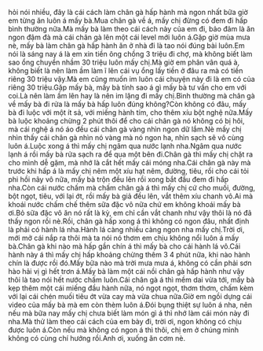 hỏi nói nhiều, đây là cái cách làm chân gà hấp hành mà ngon nhất bữa giờ em từng ăn luôn á mấy bà.Mua chân gà về á, mấy chị đừng có đem đi hấp bình thường nữa.Mà mấy bà làm theo cái cách này của em đi, bảo đảm là ăn ngon đậm đà mà cái chân gà lên một cái level mới luôn á.Gặp giờ mùa mưa nè, mấy bà làm chân gà hấp hành ăn ở nhà đi là tao nói đúng bài luôn.Em nói là sáng nay á là em xin tiền ông chồng 3 triệu đi chợ, mà không biết làm sao ổng chuyển nhầm 30 triệu luôn mấy chị.Mà giờ em phân vân quá à, không biết là nên làm ầm làm ĩ lên cái vụ ổng lấy tiền ở đâu ra mà có tiền riêng 30 triệu vậy.Mà em cũng muốn im luôn cái chuyện này đi là em có của riêng 30 triệu.Gặp mấy bà, mấy bà tính sao á gì mấy bà tư vấn cho em với coi.Là nên làm ầm lên hay là nên im lặng đi mấy chị.Bình thường mà chân gà về mấy bà đi rửa là mấy bà hấp luôn đúng không?Còn không có đâu, mấy bà đi luộc với một ít sả, với miếng hành tím, cho thêm xíu bột nghệ nữa.Mấy bà luộc khoảng chừng 2 phút thôi để cho cái chân gà nó không có bị hôi, mà cái nghệ á nó áo đều cái chân gà vàng nhìn ngon dữ lắm.Nè mấy chị nhìn thấy cái chân gà nhìn nó vàng mà nó ngon ha, nhìn sạch sẽ vô cùng luôn á.Luộc xong á thì mấy chị ngâm qua nước lạnh nha.Ngâm qua nước lạnh á rồi mấy bà rửa sạch ra để qua một bên đi.Chân gà thì mấy chị chặt ra cho mình dễ gặm, mà nhớ là cắt hết mấy cái móng nha.Cái chân gà này mà trước khi hấp á là mấy chị nêm một xíu hạt nêm, đường, tiêu, rồi cho cái tỏi phi hồi nãy vô nữa, mấy bà trộn đều lên rồi xong bắt đầu đem đi hấp nha.Còn cái nước chấm mà chấm chân gà á thì mấy chị cứ cho muối, đường, bột ngọt, tiêu, với lại ớt, rồi mấy bà giả đều lên, vắt thêm xíu chanh vô.Ai mà khoái nước chấm chế thêm sữa đặc vô nữa chứ em không khoái mấy bà ơi.Bỏ sữa đặc vô ăn nó rất là kỳ, em chỉ cần vắt chanh như vậy thôi là nó đã thấy ngon rồi nè.Rồi, chân gà hấp xong á thì không có ngon đâu, nhất định là phải có hành lá nha.Hành lá càng nhiều càng ngon nha mấy chị.Trời ơi, mới mở cái nắp ra thôi mà ta nói nó thơm em chịu không nổi luôn á mấy bà.Chân gà khi nào mà hấp gần chín á thì mấy bà cho cái hành lá vô.Cái hành này á thì mấy chị hấp khoảng chừng thêm 3 4 phút nữa, khi nào hành chín là được rồi đó.Mấy bữa nào mà trời mưa mưa á, không có cần phải sơn hào hải vị gì hết trơn á.Mấy bà làm một cái nồi chân gà hấp hành như vậy thôi là tao nói hết nước chấm luôn.Cái chân gà á thì mềm dai vừa tới, mấy bà kẹp thêm một cái miếng đầu hành nữa, nó ngọt ngọt, thơm thơm, chấm kèm với lại cái chén muối tiêu ớt vừa cay mà vừa chua nữa.Giờ em ngồi dựng cái video của mấy bà mà em còn thèm luôn á.Đói bụng thiệt sự luôn á nha, nên nếu mà bữa nay mấy chị chưa biết làm món gì á thì nhớ làm cái món này đi nha.Mà thử làm theo cái cách của em bày đi, trời ơi, ngon không có chịu được luôn á.Còn nếu mà không có ngon á thì thôi, chị em ở chúng mình không có cùng chí hướng rồi.Anh ơi, xuống ăn cơm nè.